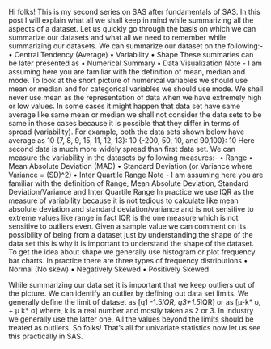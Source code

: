 
Hi folks!
This is my second series on SAS after fundamentals of SAS. In this post I will explain what all we shall keep in mind while summarizing all the aspects of a dataset.
Let us quickly go through the basis on which we can summarize our datasets and what all we need to remember while summarizing our datasets.
We can summarize our dataset on the following:-
•	Central Tendency (Average)
•	Variability
•	Shape
These summaries can be later presented as
•	Numerical Summary
•	Data Visualization
Note - I am assuming here you are familiar with the definition of mean, median and mode. 
To look at the short picture of numerical variables we should use mean or median and for categorical variables we should use mode. We shall never use mean as the representation of data when we have extremely high or low values.
In some cases it might happen that data set have same average like same mean or median we shall not consider the data sets to be same in these cases because it is possible that they differ in terms of spread (variability). For example, both the data sets shown below have average as 10
{7, 8, 9, 15, 11, 12, 13}: 10
{-200, 50, 10, and 90,100}: 10
Here second data is much more widely spread than first data set. We can measure the variability in the datasets by following measures:-
•	Range
•	Mean Absolute Deviation (MAD)
•	Standard Deviation (or Variance where Variance = (SD)^2)
•	Inter Quartile Range
Note - I am assuming here you are familiar with the definition of Range, Mean Absolute Deviation, Standard Deviation/Variance and Inter Quartile Range
In practice we use IQR as the measure of variability because it is not tedious to calculate like mean absolute deviation and standard deviation/variance and is not sensitive to extreme values like range in fact IQR is the one measure which is not sensitive to outliers even.
Given a sample value we can comment on its possibility of being from a dataset just by understanding the shape of the data set this is why it is important to understand the shape of the dataset. 
To get the idea about shape we generally use histogram or plot frequency bar charts. In practice there are three types of frequency distributions 
•	Normal (No skew)
•	Negatively Skewed
•	Positively Skewed

While summarizing our data set it is important that we keep outliers out of the picture. We can identify an outlier by defining out data set limits. We generally define the limit of dataset as 
[q1 -1.5*IQR, q3+1.5*IQR] or as 
[µ-k* σ, + µ k* σ] where, k is a real number and mostly taken as 2 or 3.
In industry we generally use the latter one. All the values beyond the limits should be treated as outliers.
So folks! That’s all for univariate statistics now let us see this practically in SAS. 
